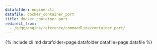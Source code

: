 ```yaml
---
datafolder: engine-cli
datafile: docker_container_port
title: docker container port
redirect_from:
  - /edge/engine/reference/commandline/container_port/
---
```


<!--
Sorry, but the contents of this page are automatically generated from
Docker's source code. If you want to suggest a change to the text that appears
here, you'll need to find the string by searching this repo:

https://github.com/docker/cli
-->

{% include cli.md datafolder=page.datafolder datafile=page.datafile %}
